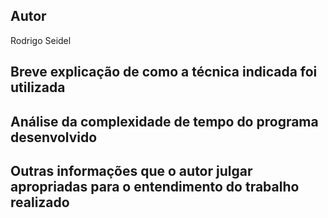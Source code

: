 ## Autor
Rodrigo Seidel

## Breve explicação de como a técnica indicada foi utilizada


## Análise da complexidade de tempo do programa desenvolvido


## Outras informações que o autor julgar apropriadas para o entendimento do trabalho realizado